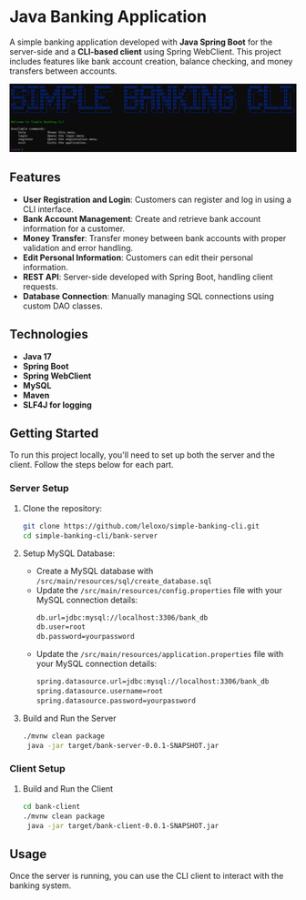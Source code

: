 # Java Banking Application

A simple banking application developed with **Java Spring Boot** for the server-side and a **CLI-based client** using Spring WebClient. This project includes features like bank account creation, balance checking, and money transfers between accounts.

![Banking Application](./bank-client/src/main/resources/screenshots/simple-banking-cli-screenshot.png)

## Features

- **User Registration and Login**: Customers can register and log in using a CLI interface.
- **Bank Account Management**: Create and retrieve bank account information for a customer.
- **Money Transfer**: Transfer money between bank accounts with proper validation and error handling.
- **Edit Personal Information**: Customers can edit their personal information.
- **REST API**: Server-side developed with Spring Boot, handling client requests.
- **Database Connection**: Manually managing SQL connections using custom DAO classes.

## Technologies

- **Java 17**
- **Spring Boot**
- **Spring WebClient**
- **MySQL**
- **Maven**
- **SLF4J for logging**

## Getting Started
To run this project locally, you'll need to set up both the server and the client. Follow the steps below for each part.

### Server Setup

1. Clone the repository:
    ```bash
    git clone https://github.com/leloxo/simple-banking-cli.git
    cd simple-banking-cli/bank-server
    ```

2. Setup MySQL Database:
    - Create a MySQL database with `/src/main/resources/sql/create_database.sql`
    - Update the `/src/main/resources/config.properties` file with your MySQL connection details:
      ```bash
      db.url=jdbc:mysql://localhost:3306/bank_db
      db.user=root
      db.password=yourpassword
      ```
   - Update the `/src/main/resources/application.properties` file with your MySQL connection details:
      ```bash
      spring.datasource.url=jdbc:mysql://localhost:3306/bank_db
      spring.datasource.username=root
      spring.datasource.password=yourpassword
      ```

3. Build and Run the Server
   ```bash
   ./mvnw clean package
    java -jar target/bank-server-0.0.1-SNAPSHOT.jar
   ```

### Client Setup

1. Build and Run the Client
   ```bash
   cd bank-client
   ./mvnw clean package
    java -jar target/bank-client-0.0.1-SNAPSHOT.jar
   ```

## Usage
Once the server is running, you can use the CLI client to interact with the banking system.

